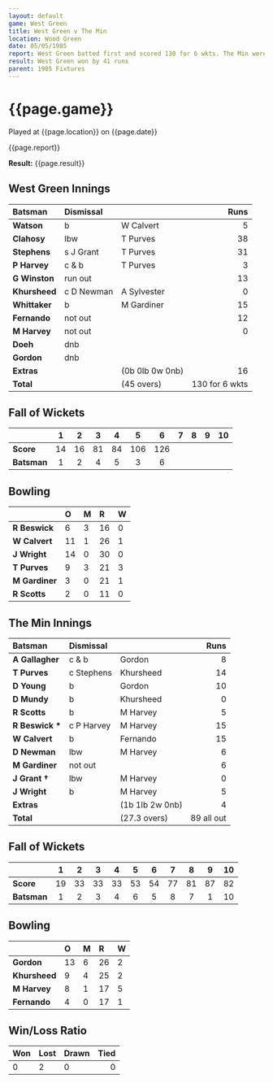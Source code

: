 ```yaml
---
layout: default
game: West Green
title: West Green v The Min
location: Wood Green
date: 05/05/1985
report: West Green batted first and scored 130 for 6 wkts. The Min were bowled out for 89.
result: West Green won by 41 runs
parent: 1985 Fixtures
---
```


# {{page.game}}

Played at {{page.location}} on {{page.date}}

{{page.report}}

**Result:** {{page.result}}

## West Green Innings

| Batsman | Dismissal |  | Runs |
|:---|:---|---|---:|
| **Watson** | b | W Calvert | 5 | 
| **Clahosy** | lbw | T Purves | 38 | 
| **Stephens** | s J Grant | T Purves | 31 | 
| **P Harvey** | c & b | T Purves | 3 | 
| **G Winston** | run out |  | 13 | 
| **Khursheed** | c D Newman | A Sylvester | 0 | 
| **Whittaker** | b | M Gardiner | 15 | 
| **Fernando** | not out |  | 12 | 
| **M Harvey** | not out |  | 0 | 
| **Doeh** | dnb |  |  | 
| **Gordon** | dnb |  |  | 
| **Extras** | | (0b 0lb 0w 0nb) | 16 | 
| **Total** | | (45 overs) | 130 for 6 wkts | 

## Fall of Wickets

| | 1 | 2 | 3 | 4 | 5 | 6 | 7 | 8 | 9 | 10 |
|---|:---:|:---:|:---:|:---:|:---:|:---:|:---:|:---:|:---:|:---:|
| **Score** | 14 | 16 | 81 | 84 | 106 | 126 |  |  |  |  | 
| **Batsman** | 1 | 2 | 4 | 5 | 3 | 6 |  |  |  |  | 


## Bowling

| | O | M | R | W |
|---|:---|:---|:---|:---|
| **R Beswick** | 6 | 3 | 16 | 0 | 
| **W Calvert** | 11 | 1 | 26 | 1 | 
| **J Wright** | 14 | 0 | 30 | 0 | 
| **T Purves** | 9 | 3 | 21 | 3 | 
| **M Gardiner** | 3 | 0 | 21 | 1 |
| **R Scotts** | 2 | 0 | 11 | 0 | 

## The Min Innings

| Batsman | Dismissal |  | Runs |
|:---|:---|---|---:|
| **A Gallagher** | c & b | Gordon | 8 | 
| **T Purves** | c Stephens | Khursheed | 14 | 
| **D Young** | b | Gordon | 10 | 
| **D Mundy** | b | Khursheed | 0 | 
| **R Scotts** | b  | M Harvey | 5 | 
| **R Beswick &#42;** | c P Harvey | M Harvey | 15 | 
| **W Calvert** | b | Fernando | 15 | 
| **D Newman** | lbw | M Harvey | 6 | 
| **M Gardiner** | not out |  | 6 | 
| **J Grant &#8224;** | lbw | M Harvey | 0 | 
| **J Wright** | b | M Harvey | 5 | 
| **Extras** | | (1b 1lb 2w 0nb) | 4 | 
| **Total** | | (27.3 overs) | 89 all out | 

## Fall of Wickets

| | 1 | 2 | 3 | 4 | 5 | 6 | 7 | 8 | 9 | 10 |
|---|:---:|:---:|:---:|:---:|:---:|:---:|:---:|:---:|:---:|:---:|
| **Score** | 19 | 33 | 33 | 33 | 53 | 54 | 77 | 81 | 87 | 82 | 
| **Batsman** | 1 | 2 | 3 | 4 | 6 | 5 | 8 | 7 | 1 | 10 | 

## Bowling

| | O | M | R | W |
|---|:---|:---|:---|:---|
| **Gordon** | 13 | 6 | 26 | 2 | 
| **Khursheed** | 9 | 4 | 25 | 2 | 
| **M Harvey** | 8 | 1 | 17 | 5 | 
| **Fernando** | 4 | 0 | 17 | 1 | 

## Win/Loss Ratio

| Won | Lost | Drawn | Tied |
|:---|:---|:---|---:|
| 0 | 2 | 0 | 0 |